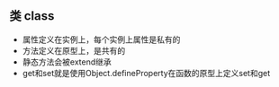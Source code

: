 ## 类 class
- 属性定义在实例上，每个实例上属性是私有的
- 方法定义在原型上，是共有的
- 静态方法会被extend继承
- get和set就是使用Object.defineProperty在函数的原型上定义set和get
